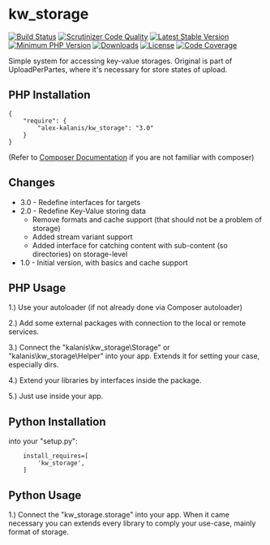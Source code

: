 # kw_storage

[![Build Status](https://app.travis-ci.com/alex-kalanis/kw_storage.svg?branch=master)](https://app.travis-ci.com/github/alex-kalanis/kw_storage)
[![Scrutinizer Code Quality](https://scrutinizer-ci.com/g/alex-kalanis/kw_storage/badges/quality-score.png?b=master)](https://scrutinizer-ci.com/g/alex-kalanis/kw_storage/?branch=master)
[![Latest Stable Version](https://poser.pugx.org/alex-kalanis/kw_storage/v/stable.svg?v=1)](https://packagist.org/packages/alex-kalanis/kw_storage)
[![Minimum PHP Version](https://img.shields.io/badge/php-%3E%3D%207.3-8892BF.svg)](https://php.net/)
[![Downloads](https://img.shields.io/packagist/dt/alex-kalanis/kw_storage.svg?v1)](https://packagist.org/packages/alex-kalanis/kw_storage)
[![License](https://poser.pugx.org/alex-kalanis/kw_storage/license.svg?v=1)](https://packagist.org/packages/alex-kalanis/kw_storage)
[![Code Coverage](https://scrutinizer-ci.com/g/alex-kalanis/kw_storage/badges/coverage.png?b=master&v=1)](https://scrutinizer-ci.com/g/alex-kalanis/kw_storage/?branch=master)

Simple system for accessing key-value storages. Original is part of UploadPerPartes,
where it's necessary for store states of upload.

## PHP Installation

```
{
    "require": {
        "alex-kalanis/kw_storage": "3.0"
    }
}
```

(Refer to [Composer Documentation](https://github.com/composer/composer/blob/master/doc/00-intro.md#introduction) if you are not
familiar with composer)

## Changes

* 3.0 - Redefine interfaces for targets
* 2.0 - Redefine Key-Value storing data
  * Remove formats and cache support (that should not be a problem of storage)
  * Added stream variant support
  * Added interface for catching content with sub-content (so directories) on storage-level
* 1.0 - Initial version, with basics and cache support


## PHP Usage

1.) Use your autoloader (if not already done via Composer autoloader)

2.) Add some external packages with connection to the local or remote services.

3.) Connect the "kalanis\kw_storage\Storage" or "kalanis\kw_storage\Helper" into your app. Extends it for setting your case, especially dirs.

4.) Extend your libraries by interfaces inside the package.

5.) Just use inside your app.

## Python Installation

into your "setup.py":

```
    install_requires=[
        'kw_storage',
    ]
```

## Python Usage

1.) Connect the "kw_storage.storage" into your app. When it came necessary
you can extends every library to comply your use-case, mainly format of storage.
